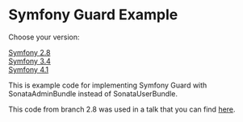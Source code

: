 Symfony Guard Example
=====================

Choose your version:

[Symfony 2.8](https://github.com/kunicmarko20/guard-talk-example/tree/2.8)  
[Symfony 3.4](https://github.com/kunicmarko20/guard-talk-example/tree/3.4)  
[Symfony 4.1](https://github.com/kunicmarko20/guard-talk-example/tree/4.1)

This is example code for implementing Symfony Guard with SonataAdminBundle instead of SonataUserBundle.

This code from branch 2.8 was used in a talk that you can find [here](https://speakerdeck.com/kunicmarko20/symfony-guard-you-dont-need-fosuserbundle).
